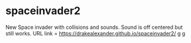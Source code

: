 # spaceinvader2
New Space invader with collisions and sounds. Sound is off centered but still works.
URL link = https://drakealexander.github.io/spaceinvader2/
g
g

